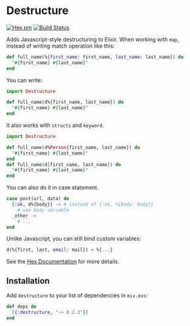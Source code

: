 # Destructure
[![Hex.pm](https://img.shields.io/hexpm/v/destructure.svg)](https://hex.pm/packages/destructure)
[![Build Status](https://danielberkompas.semaphoreci.com/badges/destructure/branches/master.svg?style=shields)](https://danielberkompas.semaphoreci.com/projects/destructure)

Adds Javascript-style destructuring to Elixir. When working with `map`, instead
of writing match operation like this:

```elixir
def full_name(%{first_name: first_name, last_name: last_name}) do
  "#{first_name} #{last_name}"
end
```

You can write:

```elixir
import Destructure

def full_name(d%{first_name, last_name}) do
  "#{first_name} #{last_name}"
end
```

It also works with `structs` and `keyword`.

```elixir
import Destructure

def full_name(d%Person{first_name, last_name}) do
  "#{first_name} #{last_name}"
end
def full_name(d[first_name, last_name]) do
  "#{first_name} #{last_name}"
end
```

You can also do it in case statement.

```elixir
case post(url, data) do
  {:ok, d%{body}} -> # instead of {:ok, %{body: body}}
    # use body variable
  _other ->
    # ...
end
```

Unlike Javascript, you can still bind custom variables:

```elixir
d(%{first, last, email: mail}) = %{...}
```

See the [Hex Documentation](https://hexdocs.pm/destructure) for more details.

## Installation

Add `destructure` to your list of dependencies in `mix.exs`:

```elixir
def deps do
  [{:destructure, "~> 0.2.3"}]
end
```
